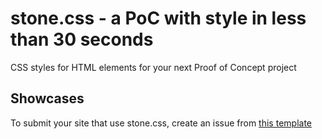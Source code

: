 # stone.css - a PoC with style in less than 30 seconds
CSS styles for HTML elements for your next Proof of Concept project


## Showcases

To submit your site that use stone.css, create an issue from [this template](https://github.com/kasuken/stone.css/issues/new?assignees=&labels=showcase&template=showcase.md&title=)
